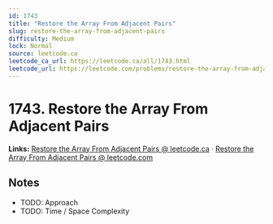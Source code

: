 ```yaml
--- 
id: 1743
title: "Restore the Array From Adjacent Pairs"
slug: restore-the-array-from-adjacent-pairs
difficulty: Medium
lock: Normal
source: leetcode.ca
leetcode_ca_url: https://leetcode.ca/all/1743.html
leetcode_url: https://leetcode.com/problems/restore-the-array-from-adjacent-pairs/
---
```


# 1743. Restore the Array From Adjacent Pairs

**Links:** [Restore the Array From Adjacent Pairs @ leetcode.ca](https://leetcode.ca/all/1743.html) · [Restore the Array From Adjacent Pairs @ leetcode.com](https://leetcode.com/problems/restore-the-array-from-adjacent-pairs/)

## Notes
- TODO: Approach
- TODO: Time / Space Complexity
